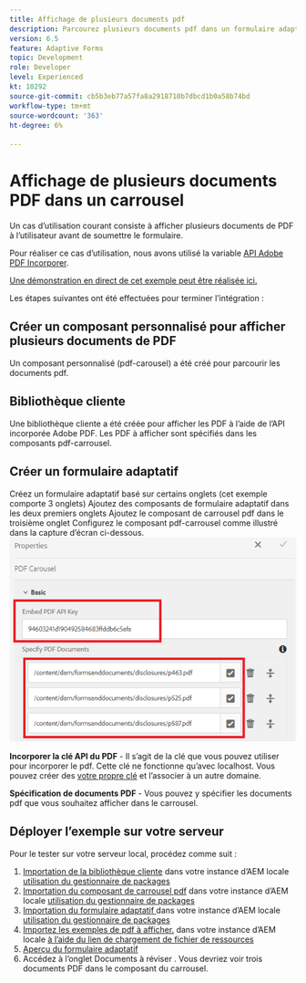 ```yaml
---
title: Affichage de plusieurs documents pdf
description: Parcourez plusieurs documents pdf dans un formulaire adaptatif.
version: 6.5
feature: Adaptive Forms
topic: Development
role: Developer
level: Experienced
kt: 10292
source-git-commit: cb5b3eb77a57fa8a2918710b7dbcd1b0a58b74bd
workflow-type: tm+mt
source-wordcount: '363'
ht-degree: 6%

---
```


# Affichage de plusieurs documents PDF dans un carrousel

Un cas d’utilisation courant consiste à afficher plusieurs documents de PDF à l’utilisateur avant de soumettre le formulaire.

Pour réaliser ce cas d’utilisation, nous avons utilisé la variable [API Adobe PDF Incorporer](https://www.adobe.io/apis/documentcloud/dcsdk/pdf-embed.html).

[Une démonstration en direct de cet exemple peut être réalisée ici.](https://forms.enablementadobe.com/content/dam/formsanddocuments/wefinancecreditcard/jcr:content?wcmmode=disabled)

Les étapes suivantes ont été effectuées pour terminer l’intégration :

## Créer un composant personnalisé pour afficher plusieurs documents de PDF

Un composant personnalisé (pdf-carousel) a été créé pour parcourir les documents pdf.

## Bibliothèque cliente

Une bibliothèque cliente a été créée pour afficher les PDF à l’aide de l’API incorporée Adobe PDF. Les PDF à afficher sont spécifiés dans les composants pdf-carrousel.

## Créer un formulaire adaptatif

Créez un formulaire adaptatif basé sur certains onglets (cet exemple comporte 3 onglets) Ajoutez des composants de formulaire adaptatif dans les deux premiers onglets Ajoutez le composant de carrousel pdf dans le troisième onglet Configurez le composant pdf-carrousel comme illustré dans la capture d’écran ci-dessous.
![pdf-carousel](assets/pdf-carousel-af-component.png)

**Incorporer la clé API du PDF** - Il s’agit de la clé que vous pouvez utiliser pour incorporer le pdf. Cette clé ne fonctionne qu’avec localhost. Vous pouvez créer des [votre propre clé](https://www.adobe.io/apis/documentcloud/dcsdk/pdf-embed.html) et l’associer à un autre domaine.

**Spécification de documents PDF** - Vous pouvez y spécifier les documents pdf que vous souhaitez afficher dans le carrousel.


## Déployer l’exemple sur votre serveur

Pour le tester sur votre serveur local, procédez comme suit :

1. [Importation de la bibliothèque cliente](assets/pdf-carousel-client-lib.zip) dans votre instance d’AEM locale [utilisation du gestionnaire de packages](http://localhost:4502/crx/packmgr/index.jsp)
1. [Importation du composant de carrousel pdf](assets/pdf-carousel-component.zip) dans votre instance d’AEM locale [utilisation du gestionnaire de packages](http://localhost:4502/crx/packmgr/index.jsp)
1. [Importation du formulaire adaptatif ](assets/adaptive-form-pdf-carousel.zip) dans votre instance d’AEM locale [utilisation du gestionnaire de packages](http://localhost:4502/crx/packmgr/index.jsp)
1. [Importez les exemples de pdf à afficher.](assets/pdf-carousel-sample-documents.zip) dans votre instance d’AEM locale [à l’aide du lien de chargement de fichier de ressources](http://localhost:4502/assets.html/content/dam)
1. [Aperçu du formulaire adaptatif](http://localhost:4502/content/dam/formsanddocuments/wefinancecreditcard/jcr:content?wcmmode=disabled)
1. Accédez à l’onglet Documents à réviser . Vous devriez voir trois documents PDF dans le composant du carrousel.
